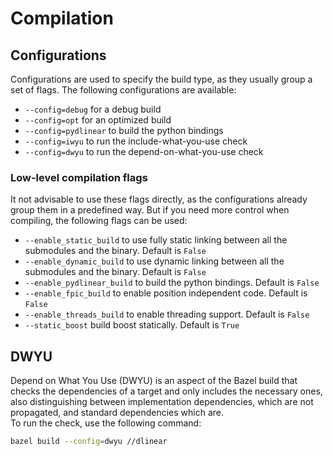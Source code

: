 # Compilation

## Configurations

Configurations are used to specify the build type, as they usually group a set of flags.
The following configurations are available:

- `--config=debug` for a debug build
- `--config=opt` for an optimized build
- `--config=pydlinear` to build the python bindings
- `--config=iwyu` to run the include-what-you-use check
- `--config=dwyu` to run the depend-on-what-you-use check

### Low-level compilation flags

It not advisable to use these flags directly, as the configurations already group them in a predefined way.
But if you need more control when compiling, the following flags can be used:

- `--enable_static_build` to use fully static linking between all the submodules and the binary. Default is `False`
- `--enable_dynamic_build` to use dynamic linking between all the submodules and the binary. Default is `False`
- `--enable_pydlinear_build` to build the python bindings. Default is `False`
- `--enable_fpic_build` to enable position independent code. Default is `False`
- `--enable_threads_build` to enable threading support. Default is `False`
- `--static_boost` build boost statically. Default is `True`

## DWYU

Depend on What You Use (DWYU) is an aspect of the Bazel build that checks the dependencies of a target and only includes the necessary ones, also distinguishing between implementation dependencies, which are not propagated, and standard dependencies which are.  
To run the check, use the following command:

```bash
bazel build --config=dwyu //dlinear
```
